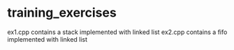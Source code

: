 # training_exercises
ex1.cpp contains a stack implemented with linked list
ex2.cpp contains a fifo implemented with linked list
